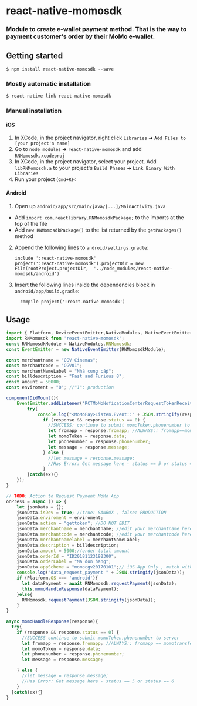 
# react-native-momosdk

### Module to create e-wallet payment method. That is the way to payment customer's order by their MoMo e-wallet.

## Getting started

`$ npm install react-native-momosdk --save`

### Mostly automatic installation

`$ react-native link react-native-momosdk`

### Manual installation


#### iOS

1. In XCode, in the project navigator, right click `Libraries` ➜ `Add Files to [your project's name]`
2. Go to `node_modules` ➜ `react-native-momosdk` and add `RNMomosdk.xcodeproj`
3. In XCode, in the project navigator, select your project. Add `libRNMomosdk.a` to your project's `Build Phases` ➜ `Link Binary With Libraries`
4. Run your project (`Cmd+R`)<

#### Android

1. Open up `android/app/src/main/java/[...]/MainActivity.java`
  - Add `import com.reactlibrary.RNMomosdkPackage;` to the imports at the top of the file
  - Add `new RNMomosdkPackage()` to the list returned by the `getPackages()` method

2. Append the following lines to `android/settings.gradle`:
  	```
  	include ':react-native-momosdk'
  	project(':react-native-momosdk').projectDir = new File(rootProject.projectDir, 	'../node_modules/react-native-momosdk/android')
  	```

3. Insert the following lines inside the dependencies block in `android/app/build.gradle`:
  	```
      compile project(':react-native-momosdk')
  	```

## Usage
```javascript
import { Platform, DeviceEventEmitter,NativeModules, NativeEventEmitter} from 'react-native';
import RNMomosdk from 'react-native-momosdk';
const RNMomosdkModule = NativeModules.RNMomosdk;
const EventEmitter = new NativeEventEmitter(RNMomosdkModule);

const merchantname = "CGV Cinemas";
const merchantcode = "CGV01";
const merchantNameLabel = "Nhà cung cấp";
const billdescription = "Fast and Furious 8";
const amount = 50000;
const enviroment = "0"; //"1": production

componentDidMount(){
    EventEmitter.addListener('RCTMoMoNoficationCenterRequestTokenReceived', (response) => {
        try{
            console.log("<MoMoPay>Listen.Event::" + JSON.stringify(response));
              if (response && response.status == 0) {
                //SUCCESS: continue to submit momoToken,phonenumber to server
                let fromapp = response.fromapp; //ALWAYS:: fromapp==momotransfer
                let momoToken = response.data;
                let phonenumber = response.phonenumber;
                let message = response.message;
              } else {
                //let message = response.message;
                //Has Error: Get message here - status == 5 or status == 6
              }
        }catch(ex){}
    });
}

// TODO: Action to Request Payment MoMo App
onPress = async () => {
    let jsonData = {};
    jsonData.isDev = true; //true: SANBOX , false: PRODUCTION
    jsonData.enviroment = enviroment;
    jsonData.action = "gettoken"; //DO NOT EDIT
    jsonData.merchantname = merchantname; //edit your merchantname here
    jsonData.merchantcode = merchantcode; //edit your merchantcode here
    jsonData.merchantnamelabel = merchantNameLabel;
    jsonData.description = billdescription;
    jsonData.amount = 5000;//order total amount
    jsonData.orderId = "ID20181123192300";
    jsonData.orderLabel = "Ma don hang";
    jsonData.appScheme = "momocgv20170101";// iOS App Only , match with Schemes Indentify from your  Info.plist > key URL types > URL Schemes
    console.log("data_request_payment " + JSON.stringify(jsonData));
    if (Platform.OS === 'android'){
      let dataPayment = await RNMomosdk.requestPayment(jsonData);
      this.momoHandleResponse(dataPayment);
    }else{
      RNMomosdk.requestPayment(JSON.stringify(jsonData));
    }
}

async momoHandleResponse(response){
  try{
    if (response && response.status == 0) {
      //SUCCESS continue to submit momoToken,phonenumber to server
      let fromapp = response.fromapp; //ALWAYS:: fromapp == momotransfer
      let momoToken = response.data;
      let phonenumber = response.phonenumber;
      let message = response.message;

    } else {
      //let message = response.message;
      //Has Error: Get message here - status == 5 or status == 6
    }
  }catch(ex){}
}
```
